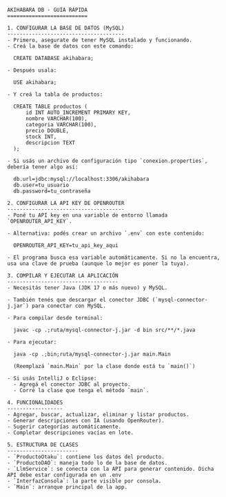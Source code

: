	AKIHABARA DB - GUÍA RÁPIDA
	==========================
	
	1. CONFIGURAR LA BASE DE DATOS (MySQL)
	--------------------------------------
	- Primero, asegurate de tener MySQL instalado y funcionando.
	- Creá la base de datos con este comando:
	
	  CREATE DATABASE akihabara;
	
	- Después usala:
	
	  USE akihabara;
	
	- Y creá la tabla de productos:
	
	  CREATE TABLE productos (
	      id INT AUTO_INCREMENT PRIMARY KEY,
	      nombre VARCHAR(100),
	      categoria VARCHAR(100),
	      precio DOUBLE,
	      stock INT,
	      descripcion TEXT
	  );
	
	- Si usás un archivo de configuración tipo `conexion.properties`, debería tener algo así:
	
	  db.url=jdbc:mysql://localhost:3306/akihabara  
	  db.user=tu_usuario  
	  db.password=tu_contraseña
	
	2. CONFIGURAR LA API KEY DE OPENROUTER
	--------------------------------------
	- Poné tu API key en una variable de entorno llamada `OPENROUTER_API_KEY`.
	
	- Alternativa: podés crear un archivo `.env` con este contenido:
	
	  OPENROUTER_API_KEY=tu_api_key_aqui
	
	- El programa busca esa variable automáticamente. Si no la encuentra, usa una clave de prueba (aunque lo mejor es poner la tuya).
	
	3. COMPILAR Y EJECUTAR LA APLICACIÓN
	------------------------------------
	- Necesitás tener Java (JDK 17 o más nuevo) y MySQL.
	
	- También tenés que descargar el conector JDBC (`mysql-connector-j.jar`) para conectar con MySQL.
	
	- Para compilar desde terminal:
	
	  javac -cp .;ruta/mysql-connector-j.jar -d bin src/**/*.java
	
	- Para ejecutar:
	
	  java -cp .;bin;ruta/mysql-connector-j.jar main.Main
	
	  (Reemplazá `main.Main` por la clase donde está tu `main()`)
	
	- Si usás IntelliJ o Eclipse:
	  - Agregá el conector JDBC al proyecto.
	  - Corré la clase que tenga el método `main`.
	
	4. FUNCIONALIDADES
	------------------
	- Agregar, buscar, actualizar, eliminar y listar productos.
	- Generar descripciones con IA (usando OpenRouter).
	- Sugerir categorías automáticamente.
	- Completar descripciones vacías en lote.
	
	5. ESTRUCTURA DE CLASES
	-----------------------
	- `ProductoOtaku`: contiene los datos del producto.
	- `ProductoDAO`: maneja todo lo de la base de datos.
	- `LlmService`: se conecta con la API para generar contenido. Dicha API debe estar configurada en un .env 
	- `InterfazConsola`: la parte visible por consola.
	- `Main`: arranque principal de la app.
